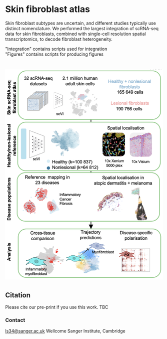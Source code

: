 # Skin fibroblast atlas

Skin fibroblast subtypes are uncertain, and different studies typically use distinct nomenclature. We performed the largest integration of scRNA-seq data for skin fibroblasts, combined with single-cell resolution spatial transcriptomics, to decode fibroblast heterogeneity.

"Integration" contains scripts used for integration\
"Figures" contains scripts for producing figures 

<h1 align="center">
    <picture>
        <source srcset="https://raw.githubusercontent.com/haniffalab/skin_fibroblast_atlas/main/misc/overview.png">
        <img width="800" src="https://raw.githubusercontent.com/haniffalab/skin_fibroblast_atlas/main/misc/overview.png" alt="overview">
    </picture>
</h1>



## Citation

Please cite our pre-print if you use this work. TBC


 ### Contact

ls34@sanger.ac.uk
Wellcome Sanger Institute, Cambridge